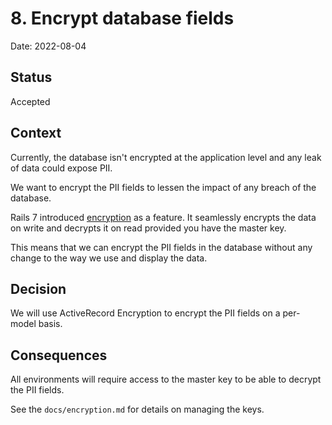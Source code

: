 # 8. Encrypt database fields

Date: 2022-08-04

## Status

Accepted

## Context

Currently, the database isn't encrypted at the application level and any leak of data
could expose PII.

We want to encrypt the PII fields to lessen the impact of any breach of the
database.

Rails 7 introduced [encryption](https://edgeguides.rubyonrails.org/active_record_encryption.html) as a feature. It seamlessly encrypts the data
on write and decrypts it on read provided you have the master key.

This means that we can encrypt the PII fields in the database without any change to the
way we use and display the data.

## Decision

We will use ActiveRecord Encryption to encrypt the PII fields on a per-model basis.

## Consequences

All environments will require access to the master key to be able to decrypt the PII fields.

See the `docs/encryption.md` for details on managing the keys.
